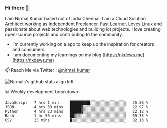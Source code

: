 ### Hi there 👋

 I am Nirmal Kumar based out of India,Chennai. I am a Cloud Solution Architect working as Independent Freelancer. Fast Learner, Loves Linux and passionate about web technologies and building iot projects. I love creating open-source projects and contributing to the community.

- I’m currently working on a app to keep up the inspiration for creators and consumers.
- I am documenting my learnings on my blog [https://nkdews.me](https://nkdews.me)

📫 Reach Me via  Twitter : [@nirmal_kumar](https://twitter.com/nirmal_kumar)

![Nirmals's github stats align left](https://github-readme-stats.vercel.app/api?username=nk-gears&show_icons=true)


📊 Weekly development breakdown

<!--START_SECTION:waka-->
```text
JavaScript   7 hrs 1 min     █████████░░░░░░░░░░░░░░░░   35.36 % 
JSON         4 hrs 33 mins   █████▓░░░░░░░░░░░░░░░░░░░   22.97 % 
Python       4 hrs 23 mins   █████▓░░░░░░░░░░░░░░░░░░░   22.12 % 
Bash         1 hr 56 mins    ██▒░░░░░░░░░░░░░░░░░░░░░░   09.75 % 
CSV          25 mins         ▓░░░░░░░░░░░░░░░░░░░░░░░░   02.13 % 
```
<!--END_SECTION:waka-->


